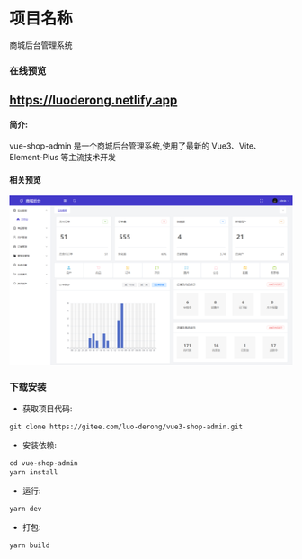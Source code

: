 # 项目名称
商城后台管理系统
### 在线预览
https://luoderong.netlify.app
-------------  
#### 简介:
vue-shop-admin 是一个商城后台管理系统,使用了最新的 Vue3、Vite、Element-Plus 等主流技术开发  

#### 相关预览
![输入图片说明](src/assets/web.png)

### 下载安装
- 获取项目代码:  
``` xml
git clone https://gitee.com/luo-derong/vue3-shop-admin.git
```
- 安装依赖:  
``` xml
cd vue-shop-admin
yarn install
```
- 运行:  
``` xml
yarn dev
```
- 打包:  
``` xml
yarn build
```

